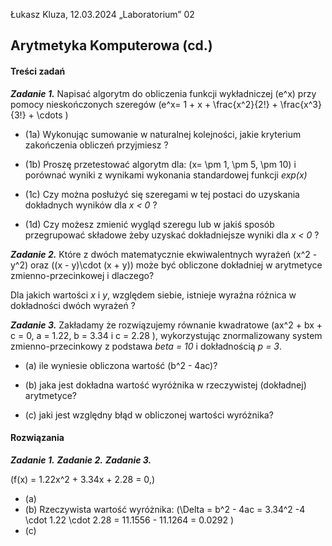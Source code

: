 Łukasz Kluza, 12.03.2024
„Laboratorium” 02

## Arytmetyka Komputerowa (cd.)

#### Treści zadań 

**_Zadanie 1._**
Napisać algorytm do obliczenia funkcji wykładniczej \(e^x\) przy pomocy nieskończonych szeregów
\(e^x= 1 + x + \frac{x^2}{2!} + \frac{x^3}{3!} + \cdots \)

 
- (1a) Wykonując sumowanie w naturalnej kolejności, jakie kryterium zakończenia obliczeń przyjmiesz ?


- (1b) Proszę przetestować algorytm dla: \(x= \pm 1, \pm 5, \pm 10\) i porównać wyniki z wynikami wykonania standardowej funkcji _exp(x)_

- (1c) Czy można posłużyć się szeregami w tej postaci do uzyskania dokładnych wyników dla _x < 0_ ?

- (1d) Czy możesz zmienić wygląd szeregu lub w jakiś sposób przegrupować składowe żeby uzyskać dokładniejsze wyniki dla _x < 0_ ?

**_Zadanie 2._** 
Które z dwóch matematycznie ekwiwalentnych wyrażeń \(x^2 - y^2\) oraz \((x - y)\cdot (x + y)\) może być obliczone dokładniej w arytmetyce zmienno-przecinkowej i dlaczego?

Dla jakich wartości _x_ i _y_, względem siebie, istnieje wyraźna różnica w dokładności dwóch wyrażeń ?

**_Zadanie 3._**
Zakładamy że rozwiązujemy równanie kwadratowe \(ax^2 + bx + c = 0,  a = 1.22, b = 3.34 i c = 2.28 \), wykorzystując znormalizowany system zmienno-przecinkowy z podstawa _beta = 10_ i dokładnością _p = 3_.

- (a) ile wyniesie obliczona wartość \(b^2 - 4ac\)?

- (b) jaka jest dokładna wartość wyróżnika w rzeczywistej (dokładnej) arytmetyce?

- (c) jaki jest względny błąd w obliczonej wartości wyróżnika?

#### Rozwiązania
**_Zadanie 1._**
**_Zadanie 2._**
**_Zadanie 3._**

\(f(x) = 1.22x^2 + 3.34x + 2.28 = 0,\)

- (a)
- (b) Rzeczywista wartość wyróżnika:
  \(\Delta = b^2 - 4ac = 3.34^2 -4 \cdot 1.22 \cdot 2.28 = 11.1556 - 11.1264 = 0.0292 \)
- (c)